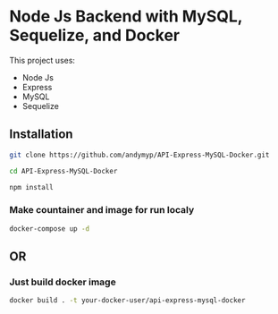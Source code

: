 # Node Js Backend with MySQL, Sequelize, and Docker

This project uses:

- Node Js
- Express
- MySQL
- Sequelize

## Installation

```bash
git clone https://github.com/andymyp/API-Express-MySQL-Docker.git
```

```bash
cd API-Express-MySQL-Docker
```

```bash
npm install
```

### Make countainer and image for run localy

```bash
docker-compose up -d
```

## OR

### Just build docker image

```bash
docker build . -t your-docker-user/api-express-mysql-docker
```
